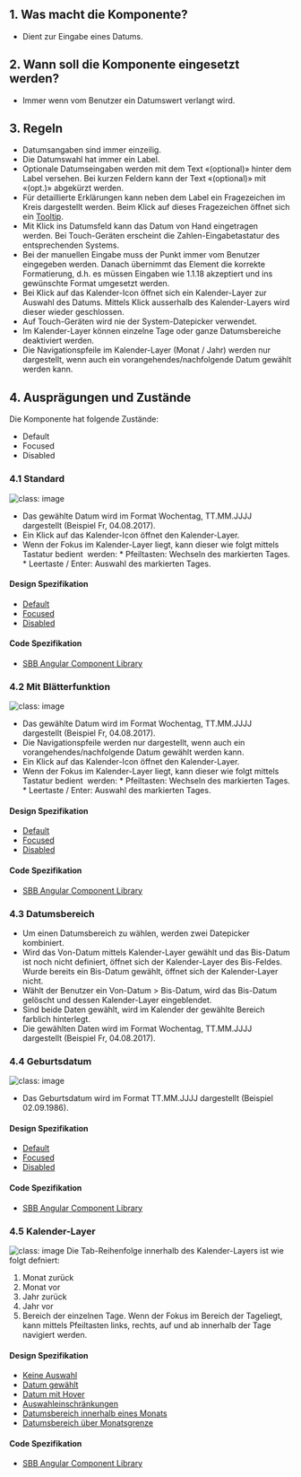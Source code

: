 ## 1. Was macht die Komponente?
* Dient zur Eingabe eines Datums.

## 2. Wann soll die Komponente eingesetzt werden? 
* Immer wenn vom Benutzer ein Datumswert verlangt wird.

## 3. Regeln
* Datumsangaben sind immer einzeilig.
* Die Datumswahl hat immer ein Label.
* Optionale Datumseingaben werden mit dem Text «(optional)» hinter dem Label versehen. Bei kurzen Feldern kann der Text «(optional)» mit «(opt.)» abgekürzt werden.
* Für detaillierte Erklärungen kann neben dem Label ein Fragezeichen im Kreis dargestellt werden. Beim Klick auf dieses Fragezeichen öffnet sich ein [Tooltip](https://digital.sbb.ch/de/components/tooltip).
* Mit Klick ins Datumsfeld kann das Datum von Hand eingetragen werden. Bei Touch-Geräten erscheint die Zahlen-Eingabetastatur des entsprechenden Systems.
* Bei der manuellen Eingabe muss der Punkt immer vom Benutzer eingegeben werden. Danach übernimmt das Element die korrekte Formatierung, d.h. es müssen Eingaben wie 1.1.18 akzeptiert und ins gewünschte Format umgesetzt werden.
* Bei Klick auf das Kalender-Icon öffnet sich ein Kalender-Layer zur Auswahl des Datums. Mittels Klick ausserhalb des Kalender-Layers wird dieser wieder geschlossen.
* Auf Touch-Geräten wird nie der System-Datepicker verwendet.
* Im Kalender-Layer können einzelne Tage oder ganze Datumsbereiche deaktiviert werden.
* Die Navigationspfeile im Kalender-Layer (Monat / Jahr) werden nur dargestellt, wenn auch ein vorangehendes/nachfolgende Datum gewählt werden kann.

## 4. Ausprägungen und Zustände 
Die Komponente hat folgende Zustände:
* Default
* Focused
* Disabled

### 4.1 Standard
![](https://raw.githubusercontent.com/sbb-design-systems/sbb-design-system/master/website/components/datepicker/images/datepicker_default.png 'class: image') 
* Das gewählte Datum wird im Format Wochentag, TT.MM.JJJJ dargestellt (Beispiel Fr, 04.08.2017).
* Ein Klick auf das Kalender-Icon öffnet den Kalender-Layer.
* Wenn der Fokus im Kalender-Layer liegt, kann dieser wie folgt mittels Tastatur bedient  werden:
        * Pfeiltasten: Wechseln des markierten Tages.
        * Leertaste / Enter: Auswahl des markierten Tages.

#### Design Spezifikation
* [Default](https://sbb.invisionapp.com/d/main#/console/15744722/327605628/inspect)
* [Focused](https://sbb.invisionapp.com/d/main#/console/15744722/327605629/inspect)
* [Disabled](https://sbb.invisionapp.com/d/main#/console/15744722/327605630/inspect)

#### Code Spezifikation
* [SBB Angular Component Library](https://sbb-angular.app.sbb.ch/latest/content/datepicker)

### 4.2 Mit Blätterfunktion
![](https://raw.githubusercontent.com/sbb-design-systems/sbb-design-system/master/website/components/datepicker/images/datepicker_pageable.png 'class: image') 
* Das gewählte Datum wird im Format Wochentag, TT.MM.JJJJ dargestellt (Beispiel Fr, 04.08.2017).
* Die Navigationspfeile werden nur dargestellt, wenn auch ein vorangehendes/nachfolgende Datum gewählt werden kann.
* Ein Klick auf das Kalender-Icon öffnet den Kalender-Layer.
* Wenn der Fokus im Kalender-Layer liegt, kann dieser wie folgt mittels Tastatur bedient  werden:
        * Pfeiltasten: Wechseln des markierten Tages.
        * Leertaste / Enter: Auswahl des markierten Tages.

#### Design Spezifikation
* [Default](https://sbb.invisionapp.com/d/main#/console/15744722/327605631/inspect)
* [Focused](https://sbb.invisionapp.com/d/main#/console/15744722/327605632/inspect)
* [Disabled](https://sbb.invisionapp.com/d/main#/console/15744722/327605633/inspect)

#### Code Spezifikation
* [SBB Angular Component Library](https://sbb-angular.app.sbb.ch/latest/content/datepicker)

### 4.3 Datumsbereich
* Um einen Datumsbereich zu wählen, werden zwei Datepicker kombiniert.
* Wird das Von-Datum mittels Kalender-Layer gewählt und das Bis-Datum ist noch nicht definiert, öffnet sich der Kalender-Layer des Bis-Feldes. Wurde bereits ein Bis-Datum gewählt, öffnet sich der Kalender-Layer nicht.
* Wählt der Benutzer ein Von-Datum > Bis-Datum, wird das Bis-Datum gelöscht und dessen Kalender-Layer eingeblendet.
* Sind beide Daten gewählt, wird im Kalender der gewählte Bereich farblich hinterlegt.
* Die gewählten Daten wird im Format Wochentag, TT.MM.JJJJ dargestellt (Beispiel Fr, 04.08.2017).

### 4.4 Geburtsdatum
![](https://raw.githubusercontent.com/sbb-design-systems/sbb-design-system/master/website/components/datepicker/images/datepicker_birthdate.png 'class: image') 
* Das Geburtsdatum wird im Format TT.MM.JJJJ dargestellt (Beispiel 02.09.1986).

#### Design Spezifikation
* [Default](https://sbb.invisionapp.com/d/main#/console/15744722/327605634/inspect)
* [Focused](https://sbb.invisionapp.com/d/main#/console/15744722/327605635/inspect)
* [Disabled](https://sbb.invisionapp.com/d/main#/console/15744722/327605636/inspect)

#### Code Spezifikation
* [SBB Angular Component Library](https://sbb-angular.app.sbb.ch/latest/content/datepicker)

### 4.5 Kalender-Layer
![](https://raw.githubusercontent.com/sbb-design-systems/sbb-design-system/master/website/components/datepicker/images/datepicker_picker.png 'class: image') 
Die Tab-Reihenfolge innerhalb des Kalender-Layers ist wie folgt
defniert:
1.  Monat zurück
2.  Monat vor
3.  Jahr zurück
4.  Jahr vor
5.  Bereich der einzelnen Tage. Wenn der Fokus im Bereich der Tageliegt, kann mittels Pfeiltasten links, rechts, auf und ab innerhalb der Tage navigiert werden.

#### Design Spezifikation
* [Keine Auswahl](https://sbb.invisionapp.com/d/main#/console/15744722/327605637/inspect)
* [Datum gewählt](https://sbb.invisionapp.com/d/main#/console/15744722/327605638/inspect)
* [Datum mit Hover](https://sbb.invisionapp.com/d/main#/console/15744722/327605639/inspect)
* [Auswahleinschränkungen](https://sbb.invisionapp.com/d/main#/console/15744722/327605640/inspect)
* [Datumsbereich innerhalb eines Monats](https://sbb.invisionapp.com/d/main#/console/15744722/327605641/inspect)
* [Datumsbereich über Monatsgrenze](https://sbb.invisionapp.com/d/main#/console/15744722/327605642/inspect)

#### Code Spezifikation
* [SBB Angular Component Library](https://sbb-angular.app.sbb.ch/latest/content/datepicker)